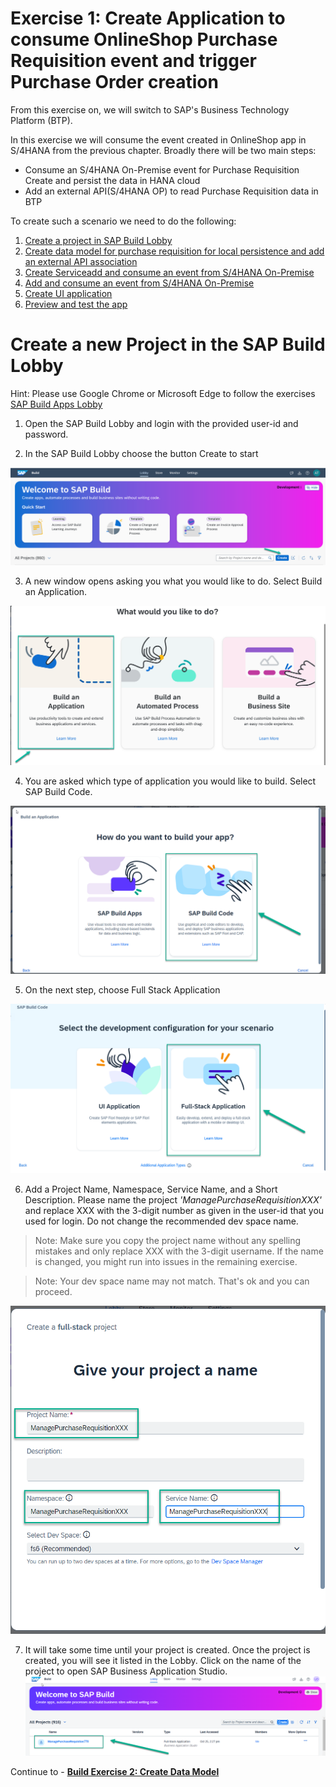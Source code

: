 # Exercise 1: Create Application to consume OnlineShop Purchase Requisition event and trigger Purchase Order creation

From this exercise on, we will switch to SAP's Business Technology Platform (BTP).

In this exercise we will consume the event created in OnlineShop app in S/4HANA from the previous chapter. Broadly there will be two main steps:
- Consume an S/4HANA On-Premise event for Purchase Requisition Create and persist the data in HANA cloud
- Add an external API(S/4HANA OP) to read Purchase Requisition data in BTP

To create such a scenario we need to do the following:
1. [Create a project in SAP Build Lobby](exercises/buildcode/exercises/ex1/README.md)
2. [Create data model for purchase requisition for local persistence and add an external API association ](../../../buildcode/exercises/ex2/README.md)
3. [Create Service](../../../buildcode/exercises/ex3/README.md)[add and consume an event from S/4HANA On-Premise](../../../buildcode/exercises/ex4/README.md)
4. [Add and consume an event from S/4HANA On-Premise](../../../buildcode/exercises/ex4/README.md)
5. [Create UI application](../../../buildcode/exercises/ex5/README.md)
6. [Preview and test the app](../../../buildcode/exercises/ex6/README.md)

# Create a new Project in the SAP Build Lobby
Hint: Please use Google Chrome or Microsoft Edge to follow the exercises
[SAP Build Apps Lobby](https://lcapteched.eu10.build.cloud.sap/lobby)
1. Open the SAP Build Lobby and login with the provided user-id and password.

2. In the SAP Build Lobby choose the button Create to start

![](images/Build_001.png)

3. A new window opens asking you what you would like to do. Select Build an Application.

![](images/Build_002.png)

4. You are asked which type of application you would like to build. Select SAP Build Code.

![](images/CreateProject_BuildCode.png)

5. On the next step, choose Full Stack Application 

![](images/CreateFullStack.png)

6. Add a Project Name, Namespace, Service Name, and a Short Description. Please name the project *'ManagePurchaseRequisitionXXX'* and replace XXX with the 3-digit number as given in the user-id that you used for login. Do not change the recommended dev space name.
> Note: Make sure you copy the project name without any spelling mistakes and only replace XXX with the 3-digit username. If the name is changed, you might run into issues in the remaining exercise.

> Note: Your dev space name may not match. That's ok and you can proceed.

![](images/ProjectName.png)

7. It will take some time until your project is created. Once the project is created, you will see it listed in the Lobby. Click on the name of the project to open SAP Business Application Studio.
![](images/projectCreated.png)
   

Continue to - **[Build Exercise 2: Create Data Model](../../../buildcode/exercises/ex2/README.md)**

